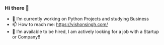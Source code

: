 ### Hi there 👋
- 🔭 I’m currently working on Python Projects and studying Business
- 📫 How to reach me: https://vishonsingh.com/
- 🌱 I’m available to be hired, I am actively looking for a job with a Startup or Company!!

<!--
**Symbolistic/Symbolistic** is a ✨ _special_ ✨ repository because its `README.md` (this file) appears on your GitHub profile.

Here are some ideas to get you started:

- 🔭 I’m currently working on ...
- 🌱 I’m currently learning ...
- 👯 I’m looking to collaborate on ...
- 🤔 I’m looking for help with ...
- 💬 Ask me about ...
- 📫 How to reach me: ...
- 😄 Pronouns: ...
- ⚡ Fun fact: ...
-->
